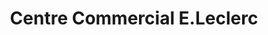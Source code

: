 ---
title: "Centre Commercial E.Leclerc"
url: /jonzac/centre-commercial-e-leclerc/
shop: supermarché
---